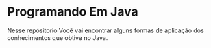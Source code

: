 # Programando Em Java
Nesse repósitorio Você vai encontrar alguns formas de aplicação dos conhecimentos que obtive no Java.

